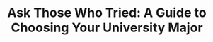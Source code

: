 ---
title: 'Ask Those Who Tried: A Guide to Choosing Your University Major'
type: 'personal project'
affiliation:
year: '2017'
images: ["AskThoseWhoTried_Young_Noor","AskThoseWhoTried_Cover", "AskThoseWhoTried_Sample_Page_1", "AskThoseWhoTried_Sample_Page_2"]
imageHeight: 340px
skills: ['Writing', 'Research']
videoLink: ""
github: ""
links: []
linkTitles: []
linkTypes: []
description: "Upon being overwhelmed by possible career paths, I conducted a qualitative research project in which I interviewed over 100 individuals about their chosen field of study, their satisfaction levels, and the reasons behind their satisfaction levels. Due to the project's success and the great insight obtained, I compiled and published the results into a book which ended up being sold in my high school."
---
